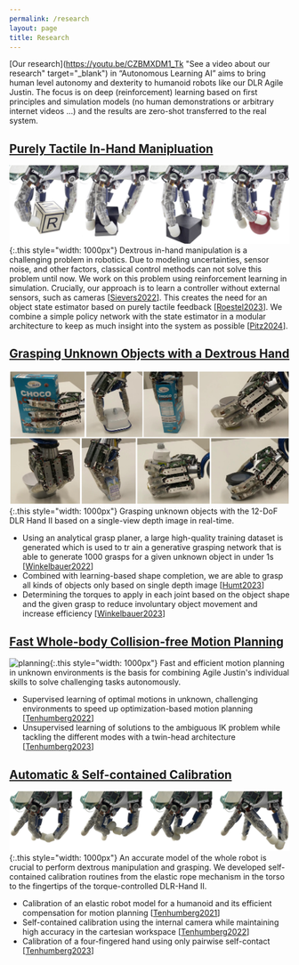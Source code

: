 ```yaml
---
permalink: /research
layout: page
title: Research
---
```


[Our research](https://youtu.be/CZBMXDM1_Tk "See a video about our research" target="_blank") in “Autonomous Learning AI” aims to bring human level autonomy and dexterity to humanoid robots like our DLR Agile Justin. The focus is on deep (reinforcement) learning based on first principles and simulation models (no human demonstrations or arbitrary internet videos ...) and the results are zero-shot transferred to the real system.


## [Purely Tactile In-Hand Manipluation](https://aidx-lab.org/manipulation/)
![manipulation](../assets/imgs/in-hand.jpg){:.this style="width: 1000px"}
Dextrous in-hand manipulation is a challenging problem in robotics. 
Due to modeling uncertainties, sensor noise, and other factors, classical control methods can not solve this problem until now. 
We work on this problem using reinforcement learning in simulation.
Crucially, our approach is to learn a controller without external sensors, such as cameras [[Sievers2022](https://aidx-lab.org/manipulation/icra22)].
This creates the need for an object state estimator based on purely tactile feedback [[Roestel2023](https://aidx-lab.org/manipulation/humanoids23)].
We combine a simple policy network with the state estimator in a modular architecture to keep as much insight into the system as possible [[Pitz2024](https://aidx-lab.org/manipulation/iros24)].


## [Grasping Unknown Objects with a Dextrous Hand](https://aidx-lab.org/grasping/)
![grasping](../assets/imgs/grasping.jpg){:.this style="width: 1000px"}
Grasping unknown objects with the 12-DoF DLR Hand II based on a single-view depth image in real-time.
* Using an analytical grasp planer, a large high-quality training dataset is generated which is used to tr  ain a generative grasping network that is able to generate 1000 grasps for a given unknown object in under 1s [[Winkelbauer2022](https://aidx-lab.org/grasping/iros22)]
* Combined with learning-based shape completion, we are able to grasp all kinds of objects only based on single depth image [[Humt2023](https://aidx-lab.org/grasping/humanoids23)]
* Determining the torques to apply in each joint based on the object shape and the given grasp to reduce involuntary object movement and increase efficiency [[Winkelbauer2023](https://aidx-lab.org/grasping/iros23)]

<!-- ## [Fine Manipulation Using a Tactile Skin](https://aidx-lab.github.io/skin)
![skin](../assets/imgs/skin.jpg){:.this style="width: 1000px"} -->


## [Fast Whole-body Collision-free Motion Planning](https://aidx-lab.org/planning/)
![planning](../assets/imgs/motion-planning.jpg){:.this style="width: 1000px"}
Fast and efficient motion planning in unknown environments is the basis for combining Agile Justin's individual skills to solve challenging tasks autonomously. 
* Supervised learning of optimal motions in unknown, challenging environments to speed up optimization-based motion planning [[Tenhumberg2022](https://aidx-lab.org/2022-iros-planning/)]
* Unsupervised learning of solutions to the ambiguous IK problem while tackling the different modes with a twin-head architecture [[Tenhumberg2023](https://aidx-lab.org/2023-humanoids-ik/)]


## [Automatic & Self-contained Calibration](https://aidx-lab.github.io/calibration/)
![calibartion](../assets/imgs/calibration-tactile.jpg){:.this style="width: 1000px"}
An accurate model of the whole robot is crucial to perform dextrous manipulation and grasping.
We developed self-contained calibration routines from the elastic rope mechanism in the torso to the fingertips of the torque-controlled DLR-Hand II. 
* Calibration of an elastic robot model for a humanoid and its efficient compensation for motion planning [[Tenhumberg2021](https://aidx-lab.org/2021-humanoids-elastic/)]
* Self-contained calibration using the internal camera while maintaining high accuracy in the cartesian workspace [[Tenhumberg2022](https://aidx-lab.org/2022-humanoids-rgb/)]
* Calibration of a four-fingered hand using only pairwise self-contact [[Tenhumberg2023](https://aidx-lab.org/2023-humanoids-contact/)]


